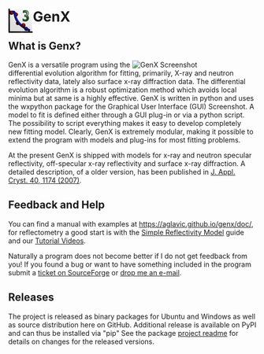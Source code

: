 # GenX <img src="icons/main_gui/genx.png" width="50" alt="GenX 3" align="left" />
## What is Genx?
<img src="https://aglavic.github.io/genx/Screenshot.png" width="50%" alt="GenX Screenshot" align="right" />
GenX is a versatile program using the differential evolution algorithm for fitting, primarily, X-ray and neutron reflectivity data, 
lately also surface x-ray diffraction data. The differential evolution algorithm is a robust optimization method which avoids local minima 
but at same is a highly effective. GenX is written in python and uses the wxpython package for the Graphical User Interface (GUI) Screenshot. 
A model to fit is defined either through a GUI plug-in or via a python script. The possibility to script everything makes it easy to develop completely new fitting model. 
Clearly, GenX is extremely modular, making it possible to extend the program with models and plug-ins for most fitting problems. 

At the present GenX is shipped with models for x-ray and neutron specular reflectivity, off-specular x-ray reflectivity and surface x-ray diffraction. 
A detailed description, of a older version, has been published in [J. Appl. Cryst. 40, 1174 (2007)](https://www.iucr.org/cgi-bin/paper?aj5091).

## Feedback and Help
You can find a manual with examples at https://aglavic.github.io/genx/doc/, for reflectometry a good start is with the 
[Simple Reflectivity Model](https://aglavic.github.io/genx/doc/tutorials/simple_reflectivity.html) guide and our 
[Tutorial Videos](https://aglavic.github.io/genx/doc/tutorials/neutron_fit.html).

Naturally a program does not become better if I do not get feedback from you! 
If you found a bug or want to have something included in the program submit a [ticket on SourceForge](https://sourceforge.net/p/genx/tickets/) or [drop me an e-mail](mailto:artur.glavic@psi.ch).

## Releases
The project is released as binary packages for Ubuntu and Windows as well as source distribution here on GitHub. 
Additional release is available on PyPI and can thus be installed via "pip"
See the package [project readme](genx/README.txt) for details on changes for the released versions.
